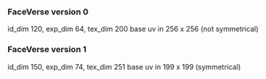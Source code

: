 ### FaceVerse version 0
id_dim 120, exp_dim 64, tex_dim 200
base uv in 256 x 256 (not symmetrical)

### FaceVerse version 1
id_dim 150, exp_dim 74, tex_dim 251
base uv in 199 x 199 (symmetrical)


